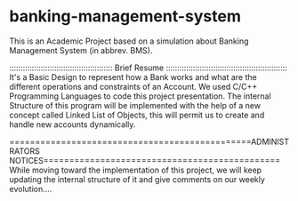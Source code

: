 # banking-management-system
This is an Academic Project based on a simulation about Banking Management System (in abbrev. BMS).

:::::::::::::::::::::::::::::::::::::::::::::: Brief Resume :::::::::::::::::::::::::::::::::::::::::::::::::::::: 
It's a Basic Design to represent how a Bank works and what are the different operations and constraints of an Account. 
We used C/C++ Programming Languages to code this project presentation. The internal Structure of this program will be implemented with the help of a new concept called Linked List of Objects, this will permit us to create and handle new accounts dynamically. 

===============================================ADMINISTRATORS NOTICES==============================================
While moving toward the implementation of this project, we will keep updating the internal structure of it and give comments on our weekly evolution....
